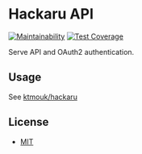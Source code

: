 # Hackaru API

[![Maintainability](https://api.codeclimate.com/v1/badges/95e37cce5262a1c83fa5/maintainability)](https://codeclimate.com/github/ktmouk/hackaru-api/maintainability)
[![Test Coverage](https://api.codeclimate.com/v1/badges/95e37cce5262a1c83fa5/test_coverage)](https://codeclimate.com/github/ktmouk/hackaru-api/test_coverage)

Serve API and OAuth2 authentication.

## Usage

See [ktmouk/hackaru](https://github.com/ktmouk/hackaru)

## License

- [MIT](./LICENSE)

